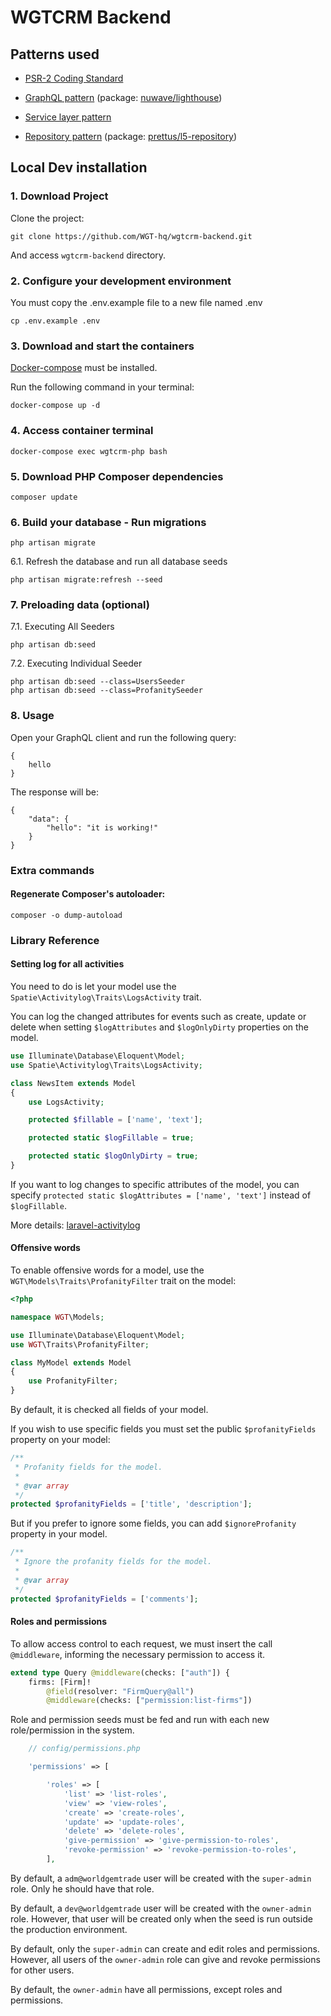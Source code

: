 # WGTCRM Backend

## Patterns used

 * [PSR-2 Coding Standard](https://github.com/php-fig/fig-standards/blob/master/accepted/PSR-2-coding-style-guide.md)

 * [GraphQL pattern](https://graphql.org) (package: [nuwave/lighthouse](https://lighthouse-php.com/))

 * [Service layer pattern](https://en.wikipedia.org/wiki/Service_layer_pattern)

 * [Repository pattern](https://bosnadev.com/2015/03/07/using-repository-pattern-in-laravel-5) (package: [prettus/l5-repository](https://github.com/andersao/l5-repository))


## Local Dev installation

### 1. Download Project

Clone the project:

```
git clone https://github.com/WGT-hq/wgtcrm-backend.git
```

And access `wgtcrm-backend` directory.

### 2. Configure your development environment

You must copy the .env.example file to a new file named .env

```
cp .env.example .env
```

### 3. Download and start the containers

[Docker-compose](https://docs.docker.com/compose/install/) must be installed.

Run the following command in your terminal:

```
docker-compose up -d
```

### 4. Access container terminal

```
docker-compose exec wgtcrm-php bash
```

### 5. Download PHP Composer dependencies

```
composer update
```
### 6. Build your database - Run migrations

```
php artisan migrate
```

6.1. Refresh the database and run all database seeds

```
php artisan migrate:refresh --seed
```

### 7. Preloading data (optional)

7.1. Executing All Seeders

```
php artisan db:seed
```

7.2. Executing Individual Seeder

```
php artisan db:seed --class=UsersSeeder
php artisan db:seed --class=ProfanitySeeder
```

### 8. Usage

Open your GraphQL client and run the following query:

```
{
    hello
}
```

The response will be:
```
{
    "data": {
        "hello": "it is working!"
    }
}
```

### Extra commands

#### Regenerate Composer's autoloader:

```
composer -o dump-autoload
```

### Library Reference

#### Setting log for all activities

You need to do is let your model use the `Spatie\Activitylog\Traits\LogsActivity` trait.

You can log the changed attributes for events such as create, update or delete when setting `$logAttributes` and `$logOnlyDirty` properties on the model.

```php
use Illuminate\Database\Eloquent\Model;
use Spatie\Activitylog\Traits\LogsActivity;

class NewsItem extends Model
{
    use LogsActivity;

    protected $fillable = ['name', 'text'];

    protected static $logFillable = true;

    protected static $logOnlyDirty = true;
}
```

If you want to log changes to specific attributes of the model, you can specify `protected static $logAttributes = ['name', 'text']` instead of `$logFillable`.

More details: [laravel-activitylog](https://docs.spatie.be/laravel-activitylog/v3/introduction/)


#### Offensive words

To enable offensive words for a model, use the `WGT\Models\Traits\ProfanityFilter` trait on the model:

```php
<?php

namespace WGT\Models;

use Illuminate\Database\Eloquent\Model;
use WGT\Traits\ProfanityFilter;

class MyModel extends Model
{
    use ProfanityFilter;
}
```

By default, it is checked all fields of your model.

If you wish to use specific fields you must set the public `$profanityFields` property on your model:

```php
/**
 * Profanity fields for the model.
 *
 * @var array
 */
protected $profanityFields = ['title', 'description'];
```

But if you prefer to ignore some fields, you can add `$ignoreProfanity` property in your model.

```php
/**
 * Ignore the profanity fields for the model.
 *
 * @var array
 */
protected $profanityFields = ['comments'];
```

#### Roles and permissions

To allow access control to each request, we must insert the call `@middleware`, informing the necessary permission to access it.
```graphql
extend type Query @middleware(checks: ["auth"]) {
    firms: [Firm]!
        @field(resolver: "FirmQuery@all")
        @middleware(checks: ["permission:list-firms"])
```

Role and permission seeds must be fed and run with each new role/permission in the system.
```php
    // config/permissions.php

    'permissions' => [

        'roles' => [
            'list' => 'list-roles',
            'view' => 'view-roles',
            'create' => 'create-roles',
            'update' => 'update-roles',
            'delete' => 'delete-roles',
            'give-permission' => 'give-permission-to-roles',
            'revoke-permission' => 'revoke-permission-to-roles',
        ],
```

By default, a `adm@worldgemtrade` user will be created with the `super-admin` role. Only he should have that role.

By default, a `dev@worldgemtrade` user will be created with the `owner-admin` role. However, that user will be created only when the seed is run outside the production environment.

By default, only the `super-admin` can create and edit roles and permissions. However, all users of the `owner-admin` role can give and revoke permissions for other users.

By default, the `owner-admin` have all permissions, except roles and permissions.
